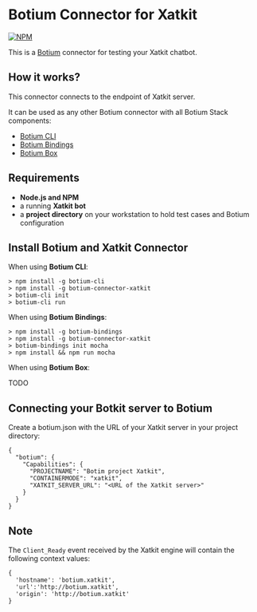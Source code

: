 # Botium Connector for Xatkit

[![NPM](https://nodei.co/npm/botium-connector-xatkit.png?downloads=true&downloadRank=true&stars=true)](https://nodei.co/npm/botium-connector-xatkit/)

This is a [Botium](https://github.com/codeforequity-at/botium-core) connector for testing your Xatkit chatbot.

## How it works?
This connector connects to the endpoint of Xatkit server.

It can be used as any other Botium connector with all Botium Stack components:
* [Botium CLI](https://github.com/codeforequity-at/botium-cli/)
* [Botium Bindings](https://github.com/codeforequity-at/botium-bindings/)
* [Botium Box](https://www.botium.at)

## Requirements

* __Node.js and NPM__
* a running __Xatkit bot__
* a __project directory__ on your workstation to hold test cases and Botium configuration

## Install Botium and Xatkit Connector

When using __Botium CLI__:

```
> npm install -g botium-cli
> npm install -g botium-connector-xatkit
> botium-cli init
> botium-cli run
```

When using __Botium Bindings__:

```
> npm install -g botium-bindings
> npm install -g botium-connector-xatkit
> botium-bindings init mocha
> npm install && npm run mocha
```

When using __Botium Box__:

TODO

## Connecting your Botkit server to Botium

Create a botium.json with the URL of your Xatkit server in your project directory:


```
{
  "botium": {
    "Capabilities": {
      "PROJECTNAME": "Botim project Xatkit",
      "CONTAINERMODE": "xatkit",
      "XATKIT_SERVER_URL": "<URL of the Xatkit server>"
    }
  }
}
```

## Note
The `Client_Ready` event received by the Xatkit engine will contain the following context values:
```
{
  'hostname': 'botium.xatkit', 
  'url':'http://botium.xatkit', 
  'origin': 'http://botium.xatkit'
}
```
